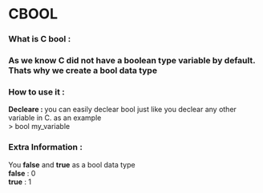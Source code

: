 # CBOOL

<h3>What is C bool : <h3>
<p>As we know C did not have a boolean type variable by default.<br>Thats why we create a bool data type</p>

<h3>How to use it : </h3>
<b>Decleare : </b> you can easily declear bool just like you declear any other variable in C. as an example <br>
> bool my_variable

<h3>Extra Information : </h3>
You <b>false</b> and <b>true</b> as a bool data type<br>
<from>
    <b>false</b> : 0 <br>
    <b>true</b>  : 1 <br>
</form>

